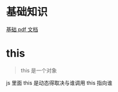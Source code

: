 <!--
 * @Author: 钱巍
 * @Date: 2022-11-25 12:02:44
 * @LastEditTime: 2023-03-07 14:37:22
 * @LastEditors: 钱巍
 * @Description:
 * @FilePath: \learn\docs\page\javascript\index.md
 * 没有理想，何必远方。
-->

# 基础知识

[基础 pdf 文档](./img/js%E5%9F%BA%E7%A1%80.pdf)

# this

> this 是一个对象

js 里面 this 是动态得取决与谁调用 this 指向谁
